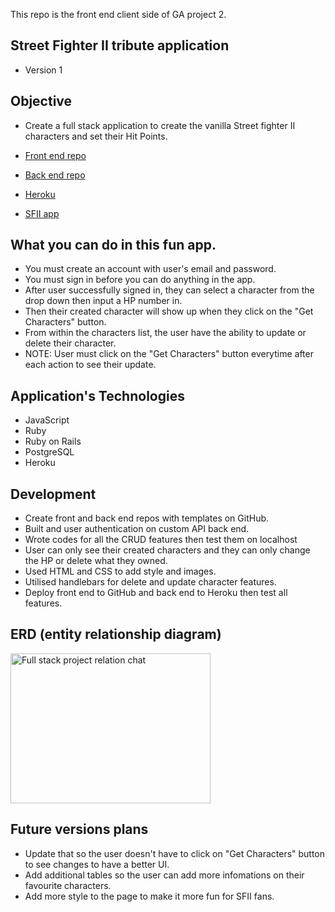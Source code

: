 This repo is the front end client side of GA project 2.

## Street Fighter II tribute application
* Version 1

## Objective

* Create a full stack application to create the vanilla Street fighter II characters and set their Hit Points.

* [Front end repo](https://github.com/Cid369/street-fighter-ii-client)

* [Back end repo](https://github.com/Cid369/Full-stack-project-back-end)

* [Heroku](https://dashboard.heroku.com/apps/desolate-refuge-14322)

* [SFII app](https://cid369.github.io/street-fighter-ii-client/)


## What you can do in this fun app.

* You must create an account with user's email and password.
* You must sign in before you can do anything in the app.
* After user successfully signed in, they can select a character from the drop down then input a HP number in.
* Then their created character will show up when they click on the "Get Characters" button.
* From within the characters list, the user have the ability to update or delete their character.
* NOTE: User must click on the "Get Characters" button everytime after each action to see their update.


## Application's Technologies

* JavaScript
* Ruby
* Ruby on Rails
* PostgreSQL
* Heroku

## Development

* Create front and back end repos with templates on GitHub.
* Built and user authentication on custom API back end.
* Wrote codes for all the CRUD features then test them on localhost
* User can only see their created characters and they can only change the HP or delete what they owned.
* Used HTML and CSS to add style and images.
* Utilised handlebars for delete and update character features.
* Deploy front end to GitHub and back end to Heroku then test all features.

## ERD (entity relationship diagram)
<a data-flickr-embed="true"  href="https://www.flickr.com/photos/rickytong82/32321815528/in/album-72157704312576754/" title="Full stack project relation chat"><img src="https://farm5.staticflickr.com/4819/32321815528_d81573ac1b_n.jpg" width="320" height="240" alt="Full stack project relation chat"></a><script async src="//embedr.flickr.com/assets/client-code.js" charset="utf-8"></script>

## Future versions plans

* Update that so the user doesn't have to click on "Get Characters" button to see changes to have a better UI.
* Add additional tables so the user can add more infomations on their favourite characters.
* Add more style to the page to make it more fun for SFII fans.
